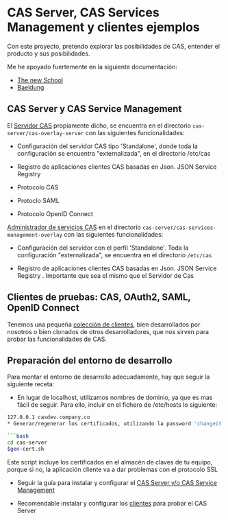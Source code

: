 # CAS Server, CAS Services Management y clientes ejemplos

Con este proyecto, pretendo explorar las posibilidades de CAS, entender el producto y sus posibilidades.

Me he apoyado fuertemente en la siguiente documentación:

* [The new School](https://dacurry-tns.github.io/deploying-apereo-cas/building_server_configure-server-properties.html)
* [Baeldung](http://www.baeldung.com/spring-security-cas-sso)

## CAS Server y CAS Service Management

El [Servidor CAS](cas-server/cas-server-overlay/README.md) propiamente dicho, se encuentra en el directorio `cas-server/cas-overlay-server` con las siguientes funcionalidades:

* Configuración del servidor CAS tipo 'Standalone', donde toda la configuración se encuentra "externalizada", en el directorio /etc/cas

* Registro de aplicaciones clientes CAS basadas en Json. JSON Service Registry

* Protocolo CAS

* Protoclo SAML
  
* Protocolo OpenID Connect

[Administrador de servicios CAS](cas-server/cas-services-management-overlay/README.md) en el directorio `cas-server/cas-services-management-overlay` con las siguientes funcionalidades:

* Configuración del servidor con el perfil 'Standalone'. Toda la configuración "externalizada", se encuentra en el directorio `/etc/cas`
  
* Registro de aplicaciones clientes CAS basadas en Json. JSON Service Registry . Importante que sea el mismo que el Servidor de Cas

## Clientes de pruebas: CAS, OAuth2, SAML, OpenID Connect

Tenemos una pequeña [colección de clientes](cas-clients-examples/README.md), bien desarrollados por nosotros o bien clonados de otros desarrolladores, que nos sirven para probar las funcionalidades de CAS.

## Preparación del entorno de desarrollo

Para montar el entorno de desarrollo adecuadamente, hay que seguir la siguiente receta:

* En lugar de localhost, utilizamos nombres de dominio, ya que es mas fácil de seguir. Para ello, incluir en el fichero de /etc/hosts lo siguiente:

```bash
127.0.0.1 casdev.company.co
* Generar/regenerar los certificados, utilizando la password 'changeit', donde se solicite, lanzando el script:

```bash
cd cas-server
$gen-cert.sh
```

Este script incluye los certificados en el almacén de claves de tu equipo, porque si no, la aplicación cliente va a dar problemas con el protocolo SSL

* Seguir la guía para instalar y configurar el [CAS Server y/o CAS Service Management](cas-server/README.md)

* Recomendable instalar y configurar los [clientes](cas-clients-examples/README.md) para probar el CAS Server
